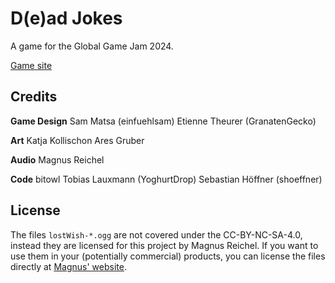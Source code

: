 # D(e)ad Jokes

A game for the Global Game Jam 2024.

[Game site](https://globalgamejam.org/games/2024/dead-jokes-5)

## Credits

**Game Design**
Sam Matsa (einfuehlsam)
Etienne Theurer (GranatenGecko)

**Art**
Katja Kollischon
Ares Gruber

**Audio**
Magnus Reichel

**Code**
bitowl
Tobias Lauxmann (YoghurtDrop)
Sebastian Höffner (shoeffner)


## License

The files `lostWish-*.ogg` are not covered under the CC-BY-NC-SA-4.0, instead they are licensed for this project by Magnus Reichel.
If you want to use them in your (potentially commercial) products, you can license the files directly at [Magnus' website](https://www.magnusreichel.de/product/fifth-piano/).
